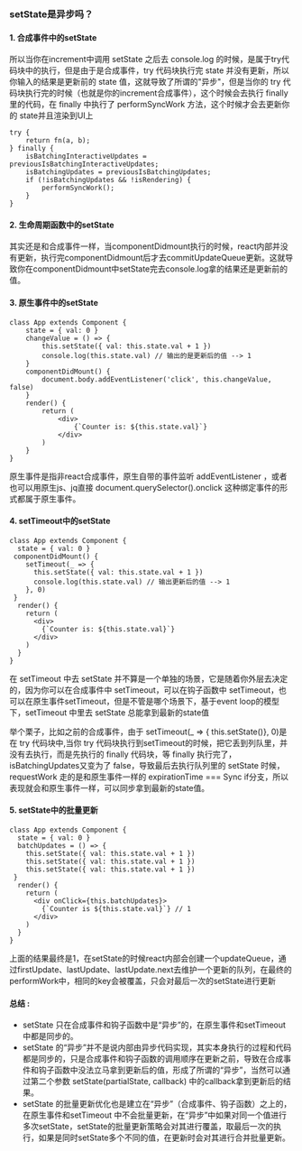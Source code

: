 ### setState是异步吗？

#### 1. 合成事件中的setState

所以当你在increment中调用 setState 之后去 console.log 的时候，是属于try代码块中的执行，但是由于是合成事件，try 代码块执行完 state 并没有更新，所以你输入的结果是更新前的 state 值，这就导致了所谓的"异步"，但是当你的 try 代码块执行完的时候（也就是你的increment合成事件），这个时候会去执行 finally 里的代码，在 finally 中执行了 performSyncWork 方法，这个时候才会去更新你的 state并且渲染到UI上

	try {
		return fn(a, b);
	} finally {
		isBatchingInteractiveUpdates = previousIsBatchingInteractiveUpdates;
		isBatchingUpdates = previousIsBatchingUpdates;
		if (!isBatchingUpdates && !isRendering) {
		  	performSyncWork();
		}
	}

 #### 2. 生命周期函数中的setState

 其实还是和合成事件一样，当componentDidmount执行的时候，react内部并没有更新，执行完componentDidmount后才去commitUpdateQueue更新。这就导致你在componentDidmount中setState完去console.log拿的结果还是更新前的值。

 #### 3. 原生事件中的setState

	class App extends Component {
		state = { val: 0 }
		changeValue = () => {
	    	this.setState({ val: this.state.val + 1 })
	    	console.log(this.state.val) // 输出的是更新后的值 --> 1
	  	}
		componentDidMount() {
		    document.body.addEventListener('click', this.changeValue, false)
		}
		render() {
		    return (
			    <div>
			        {`Counter is: ${this.state.val}`}
			    </div>
		    )
		}
	}

原生事件是指非react合成事件，原生自带的事件监听 addEventListener ，或者也可以用原生js、jq直接 document.querySelector().onclick 这种绑定事件的形式都属于原生事件。

#### 4. setTimeout中的setState

	class App extends Component {
	  state = { val: 0 }
	 componentDidMount() {
	    setTimeout(_ => {
	      this.setState({ val: this.state.val + 1 })
	      console.log(this.state.val) // 输出更新后的值 --> 1
	    }, 0)
	 }
	  render() {
	    return (
	      <div>
	        {`Counter is: ${this.state.val}`}
	      </div>
	    )
	  }
	}

在 setTimeout 中去 setState 并不算是一个单独的场景，它是随着你外层去决定的，因为你可以在合成事件中 setTimeout，可以在钩子函数中 setTimeout，也可以在原生事件setTimeout，但是不管是哪个场景下，基于event loop的模型下，setTimeout 中里去 setState 总能拿到最新的state值

举个栗子，比如之前的合成事件，由于 setTimeout(_ => { this.setState()}, 0)是在 try 代码块中,当你 try 代码块执行到setTimeout的时候，把它丢到列队里，并没有去执行，而是先执行的 finally 代码块，等 finally 执行完了，isBatchingUpdates又变为了 false，导致最后去执行队列里的 setState 时候， requestWork 走的是和原生事件一样的 expirationTime === Sync if分支，所以表现就会和原生事件一样，可以同步拿到最新的state值。

#### 5. setState中的批量更新

	class App extends Component {
	  state = { val: 0 }
	  batchUpdates = () => {
	    this.setState({ val: this.state.val + 1 })
	    this.setState({ val: this.state.val + 1 })
	    this.setState({ val: this.state.val + 1 })
	 }
	  render() {
	    return (
	      <div onClick={this.batchUpdates}>
	        {`Counter is ${this.state.val}`} // 1
	      </div>
	    )
	  }
	}

上面的结果最终是1，在setState的时候react内部会创建一个updateQueue，通过firstUpdate、lastUpdate、lastUpdate.next去维护一个更新的队列，在最终的performWork中，相同的key会被覆盖，只会对最后一次的setState进行更新


#### 总结 :

- setState 只在合成事件和钩子函数中是“异步”的，在原生事件和setTimeout 中都是同步的。
- setState 的“异步”并不是说内部由异步代码实现，其实本身执行的过程和代码都是同步的，只是合成事件和钩子函数的调用顺序在更新之前，导致在合成事件和钩子函数中没法立马拿到更新后的值，形成了所谓的“异步”，当然可以通过第二个参数 setState(partialState, callback) 中的callback拿到更新后的结果。
- setState 的批量更新优化也是建立在“异步”（合成事件、钩子函数）之上的，在原生事件和setTimeout 中不会批量更新，在“异步”中如果对同一个值进行多次setState，setState的批量更新策略会对其进行覆盖，取最后一次的执行，如果是同时setState多个不同的值，在更新时会对其进行合并批量更新。
